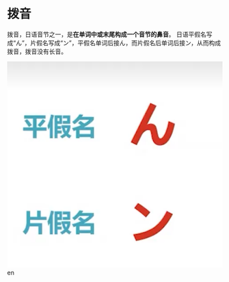 # 拨音

拨音，日语音节之一，是**在单词中或末尾构成一个音节的鼻音**。 日语平假名写成“ん”，片假名写成“ン”，平假名单词后接ん，而片假名后单词后接ン，从而构成拨音，拨音没有长音。


![](attachments/Pasted%20image%2020240720181131.png)
en
